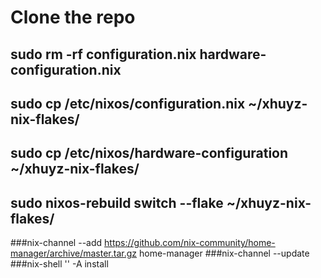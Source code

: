 # Clone the repo
## sudo rm -rf configuration.nix hardware-configuration.nix
## sudo cp /etc/nixos/configuration.nix ~/xhuyz-nix-flakes/
## sudo cp /etc/nixos/hardware-configuration ~/xhuyz-nix-flakes/
## sudo nixos-rebuild switch --flake ~/xhuyz-nix-flakes/
###nix-channel --add https://github.com/nix-community/home-manager/archive/master.tar.gz home-manager
###nix-channel --update
###nix-shell '<home-manager>' -A install
